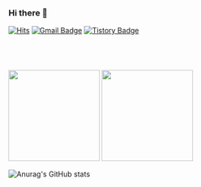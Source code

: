 ### Hi there 👋

[![Hits](https://hits.seeyoufarm.com/api/count/incr/badge.svg?url=https%3A%2F%2Fgithub.com%2Fhyunrian&count_bg=%23D7B9E3&title_bg=%23C67FE3&icon=github.svg&icon_color=%23F3F1F1&title=hits&edge_flat=false)](https://hits.seeyoufarm.com)
[![Gmail Badge](https://img.shields.io/badge/-blmngrian@gmail.com-9999FF?style=flat&logo=Gmail&logoColor=white&link=mailto:blmngrian@gmail.com)](mailto:devcseo@gmail.com)
[![Tistory Badge](https://img.shields.io/badge/Tech%20Blog-2AA5DC?style=flat&logo=Tistory&logoColor=white)](https://hyunrian.tistory.com/)

#
<br>
<p>
  <img height="180em" src="https://github-readme-stats.vercel.app/api?username=hyunrian&show_icons=true&theme=buefy&hide_rank=true">
  <img height="180em" src="https://github-readme-stats.vercel.app/api/top-langs/?username=hyunrian&layout=compact&theme=buefy">
</p>

![Anurag's GitHub stats](https://github-readme-stats.vercel.app/api?username=hyunrian&&show_icons=true&theme=nightowl&hide=stars,prs,issues&count_private=true)

